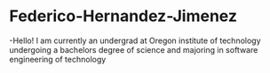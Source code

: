 # Federico-Hernandez-Jimenez
  -Hello! I am currently an undergrad at Oregon institute of technology undergoing a bachelors degree of science and majoring in software engineering of technology
